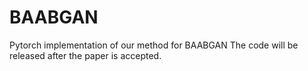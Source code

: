 # BAABGAN
Pytorch implementation of our method for BAABGAN
The code will be released after the paper is accepted.

